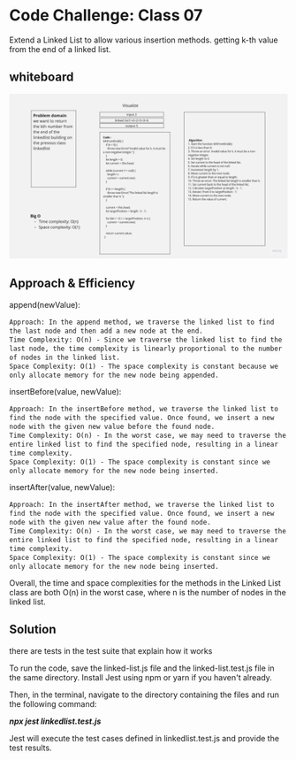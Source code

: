 # Code Challenge: Class 07 
Extend a Linked List to allow various insertion methods. getting k-th value from the end of a linked list.
## whiteboard
![Example Image](./Product%20Roadmaps(9).jpg)
## Approach & Efficiency
append(newValue):

    Approach: In the append method, we traverse the linked list to find the last node and then add a new node at the end.
    Time Complexity: O(n) - Since we traverse the linked list to find the last node, the time complexity is linearly proportional to the number of nodes in the linked list.
    Space Complexity: O(1) - The space complexity is constant because we only allocate memory for the new node being appended.

insertBefore(value, newValue):

    Approach: In the insertBefore method, we traverse the linked list to find the node with the specified value. Once found, we insert a new node with the given new value before the found node.
    Time Complexity: O(n) - In the worst case, we may need to traverse the entire linked list to find the specified node, resulting in a linear time complexity.
    Space Complexity: O(1) - The space complexity is constant since we only allocate memory for the new node being inserted.

insertAfter(value, newValue):

    Approach: In the insertAfter method, we traverse the linked list to find the node with the specified value. Once found, we insert a new node with the given new value after the found node.
    Time Complexity: O(n) - In the worst case, we may need to traverse the entire linked list to find the specified node, resulting in a linear time complexity.
    Space Complexity: O(1) - The space complexity is constant since we only allocate memory for the new node being inserted.

Overall, the time and space complexities for the methods in the Linked List class are both O(n) in the worst case, where n is the number of nodes in the linked list.

## Solution

there are tests in the test suite that explain how it works

To run the code, save the linked-list.js file and the linked-list.test.js file in the same directory. Install Jest using npm or yarn if you haven't already.

Then, in the terminal, navigate to the directory containing the files and run the following command:

***npx jest linkedlist.test.js***

Jest will execute the test cases defined in linkedlist.test.js and provide the test results.